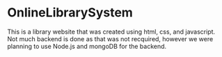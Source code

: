 # OnlineLibrarySystem

This is a library website that was created using html, css, and javascript. Not much backend is done as that was not recquired, however we were planning to use Node.js and mongoDB for the backend. 
